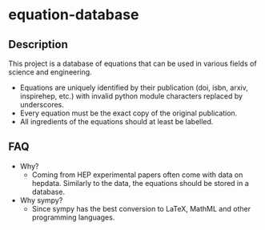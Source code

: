 # equation-database


## Description

This project is a database of equations that can be used in various fields of science and engineering.
- Equations are uniquely identified by their publication (doi, isbn, arxiv, inspirehep, etc.) with invalid python module characters replaced by underscores.
- Every equation must be the exact copy of the original publication.
- All ingredients of the equations should at least be labelled.


## FAQ

- Why?
    - Coming from HEP experimental papers often come with data on hepdata. Similarly to the data, the equations should be stored in a database.
- Why sympy?
    - Since sympy has the best conversion to LaTeX, MathML and other programming languages.
